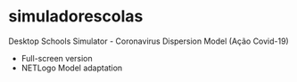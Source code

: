 # simuladorescolas

Desktop Schools Simulator - Coronavirus Dispersion Model (Ação Covid-19)
- Full-screen version
- NETLogo Model adaptation
